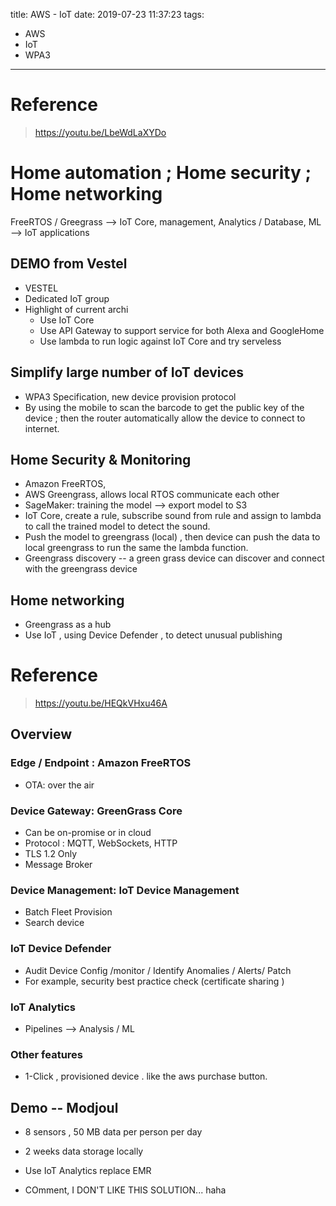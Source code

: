 title: AWS - IoT
date: 2019-07-23 11:37:23
tags:
- AWS
- IoT
- WPA3
---


# Reference

> https://youtu.be/LbeWdLaXYDo

# Home automation ; Home security ; Home networking

FreeRTOS / Greegrass --> IoT Core, management, Analytics / Database, ML --> IoT applications

## DEMO from Vestel

* VESTEL
* Dedicated IoT group
* Highlight of current archi
   * Use IoT Core
   * Use API Gateway to support service for both Alexa and GoogleHome
   * Use lambda to run logic against IoT Core and try serveless

## Simplify large number of IoT devices

* WPA3 Specification, new device provision protocol
* By using the mobile to scan the barcode to get the public key of the device ; then  the router automatically allow the device to connect to internet.

## Home Security & Monitoring

* Amazon FreeRTOS,
* AWS Greengrass, allows local RTOS communicate each other
* SageMaker: training the model --> export model to S3
* IoT Core, create a rule,  subscribe sound from rule and assign to lambda to call the trained model to detect the sound.
* Push the model to greengrass (local) , then device can push the data to local greengrass to run the same the lambda function.
* Greengrass discovery -- a green grass device can discover and connect with the greengrass device


## Home networking

* Greengrass as a hub
* Use IoT , using Device Defender , to detect unusual publishing

# Reference

> https://youtu.be/HEQkVHxu46A

## Overview

### Edge / Endpoint : Amazon FreeRTOS

* OTA: over the air

### Device Gateway: GreenGrass Core

* Can be on-promise or in cloud
* Protocol : MQTT, WebSockets, HTTP
* TLS 1.2 Only
* Message Broker

### Device Management: IoT Device Management

* Batch Fleet Provision
* Search device

### IoT Device Defender

* Audit Device Config /monitor / Identify Anomalies / Alerts/ Patch
* For example, security best practice check (certificate sharing )

### IoT Analytics

* Pipelines --> Analysis / ML

### Other features

* 1-Click , provisioned device . like the aws purchase button.

## Demo -- Modjoul

* 8 sensors , 50 MB data per person per day
* 2 weeks data storage locally
* Use IoT Analytics replace EMR

* COmment, I DON'T LIKE THIS SOLUTION... haha
